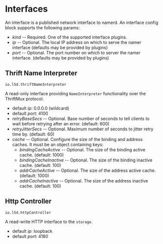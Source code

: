 # Interfaces





An interface is a published network interface to namerd.  An interface config
block supports the following params:

* *kind* -- Required. One of the supported interface plugins.
* *ip* -- Optional.  The local IP address on which to serve the namer interface
(defaults may be provided by plugins)
* *port* -- Optional.  The port number on which to server the namer interface.
(defaults may be provided by plugins)

## Thrift Name Interpreter

`io.l5d.thriftNameInterpreter`

A read-only interface providing `NameInterpreter` functionality over the ThriftMux protocol.

* default *ip*: 0.0.0.0 (wildcard)
* default *port*: 4100
* *retryBaseSecs* -- Optional. Base number of seconds to tell clients to wait
before retrying after an error.  (default: 600)
* *retryJitterSecs* -- Optional.  Maximum number of seconds to jitter retry
time by.  (default: 60)
* *cache* -- Optional.  Configure the size of the binding and address caches.
It must be an object containing keys:
  * *bindingCacheActive* -- Optional.  The size of the binding active cache.
  (default: 1000)
  * *bindingCacheInactive* -- Optional.  The size of the binding inactive cache.
  (default: 100)
  * *addrCacheActive* -- Optional.  The size of the address active cache.
  (default: 1000)
  * *addrCacheInactive* -- Optional.  The size of the address inactive cache.
  (default: 100)

## Http Controller

`io.l5d.httpController`

A read-write HTTP interface to the `storage`.

* default *ip*: loopback
* default *port*: 4180
